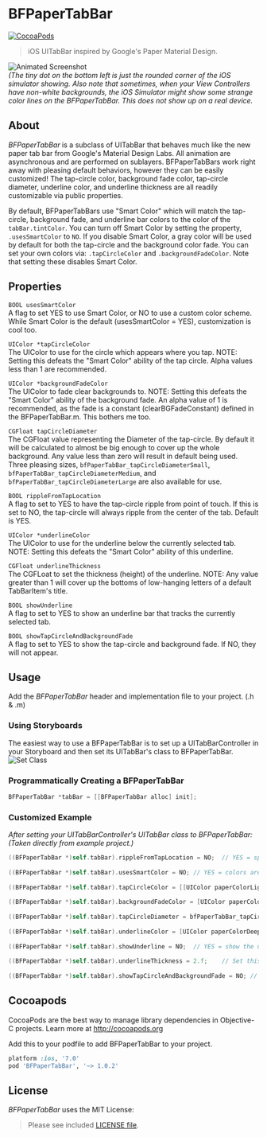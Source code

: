 BFPaperTabBar
=============
[![CocoaPods](https://img.shields.io/cocoapods/v/BFPaperTabBar.svg?style=flat)](https://github.com/bfeher/BFPaperTabBar)

> iOS UITabBar inspired by Google's Paper Material Design.

![Animated Screenshot](https://raw.githubusercontent.com/bfeher/BFPaperTabBar/master/BFPaperTabBarDemoGif.gif "Animated Screenshot")<br />
*(The tiny dot on the bottom left is just the rounded corner of the iOS simulator showing. Also note that sometimes, when your View Controllers have non-white backgrounds, the iOS Simulator might show some strange color lines on the BFPaperTabBar. This does not show up on a real device.*


About
---------
_BFPaperTabBar_ is a subclass of UITabBar that behaves much like the new paper tab bar from Google's Material Design Labs.
All animation are asynchronous and are performed on sublayers.
BFPaperTabBars work right away with pleasing default behaviors, however they can be easily customized! The tap-circle color, background fade color, tap-circle diameter, underline color, and underline thickness are all readily customizable via public properties.

By default, BFPaperTabBars use "Smart Color" which will match the tap-circle, background fade, and underline bar colors to the color of the `tabBar.tintColor`.
You can turn off Smart Color by setting the property, `.usesSmartColor` to `NO`. If you disable Smart Color, a gray color will be used by default for both the tap-circle and the background color fade.
You can set your own colors via: `.tapCircleColor` and `.backgroundFadeColor`. Note that setting these disables Smart Color.

## Properties
`BOOL usesSmartColor` <br />
A flag to set YES to use Smart Color, or NO to use a custom color scheme. While Smart Color is the default (usesSmartColor = YES), customization is cool too.

`UIColor *tapCircleColor` <br />
The UIColor to use for the circle which appears where you tap. NOTE: Setting this defeats the "Smart Color" ability of the tap circle. Alpha values less than 1 are recommended.

`UIColor *backgroundFadeColor` <br />
The UIColor to fade clear backgrounds to. NOTE: Setting this defeats the "Smart Color" ability of the background fade. An alpha value of 1 is recommended, as the fade is a constant (clearBGFadeConstant) defined in the BFPaperTabBar.m. This bothers me too.

`CGFloat tapCircleDiameter` <br />
The CGFloat value representing the Diameter of the tap-circle. By default it will be calculated to almost be big enough to cover up the whole background. Any value less than zero will result in default being used. Three pleasing sizes, `bfPaperTabBar_tapCircleDiameterSmall`, `bfPaperTabBar_tapCircleDiameterMedium`, and `bfPaperTabBar_tapCircleDiameterLarge` are also available for use.

`BOOL rippleFromTapLocation`<br />
A flag to set to YES to have the tap-circle ripple from point of touch. If this is set to NO, the tap-circle will always ripple from the center of the tab. Default is YES.

`UIColor *underlineColor`<br />
The UIColor to use for the underline below the currently selected tab. NOTE: Setting this defeats the "Smart Color" ability of this underline.

`CGFloat underlineThickness` <br />
The CGFLoat to set the thickness (height) of the underline. NOTE: Any value greater than 1 will cover up the bottoms of low-hanging letters of a default TabBarItem's title.

`BOOL showUnderline`<br />
A flag to set to YES to show an underline bar that tracks the currently selected tab.

`BOOL showTapCircleAndBackgroundFade`<br />
A flag to set to YES to show the tap-circle and background fade. If NO, they will not appear.


Usage
---------
Add the _BFPaperTabBar_ header and implementation file to your project. (.h & .m)

### Using Storyboards
The easiest way to use a BFPaperTabBar is to set up a UITabBarController in your Storyboard and then set its UITabBar's class to BFPaperTabBar.
![Set Class](https://raw.githubusercontent.com/bfeher/BFPaperTabBar/master/set-class.png "Set Class")

### Programmatically Creating a BFPaperTabBar
```objective-c
BFPaperTabBar *tabBar = [[BFPaperTabBar alloc] init];
```

### Customized Example
*After setting your UITabBarController's UITabBar class to BFPaperTabBar: (Taken directly from example project.)*<br />
```objective-c
((BFPaperTabBar *)self.tabBar).rippleFromTapLocation = NO;  // YES = spawn tap-circles from tap locaiton. NO = spawn tap-circles from the center of the tab.
    
((BFPaperTabBar *)self.tabBar).usesSmartColor = NO; // YES = colors are chosen from the tabBar.tintColor. NO = colors will be shades of gray.
    
((BFPaperTabBar *)self.tabBar).tapCircleColor = [[UIColor paperColorLightBlue] colorWithAlphaComponent:0.2];    // Set this to customize the tap-circle color.
    
((BFPaperTabBar *)self.tabBar).backgroundFadeColor = [UIColor paperColorGreen800];  // Set this to customize the background fade color.
    
((BFPaperTabBar *)self.tabBar).tapCircleDiameter = bfPaperTabBar_tapCircleDiameterLarge;    // Set this to customize the tap-circle diameter.
    
((BFPaperTabBar *)self.tabBar).underlineColor = [UIColor paperColorDeepPurpleA400]; // Set this to customize the color of the underline which highlights the currently selected tab.
   
((BFPaperTabBar *)self.tabBar).showUnderline = NO;  // YES = show the underline bar, NO = hide the underline bar.
    
((BFPaperTabBar *)self.tabBar).underlineThickness = 2.f;    // Set this to adjust the thickness (height) of the underline bar. Not that any value greater than 1 could cover up parts of the TabBarItem's title.
    
((BFPaperTabBar *)self.tabBar).showTapCircleAndBackgroundFade = NO; // YES = show the tap-circles and add a color fade the background. NO = do not show the tap-circles and background fade.
```

Cocoapods
-------

CocoaPods are the best way to manage library dependencies in Objective-C projects.
Learn more at http://cocoapods.org

Add this to your podfile to add BFPaperTabBar to your project.
```ruby
platform :ios, '7.0'
pod 'BFPaperTabBar', '~> 1.0.2'
```


License
--------
_BFPaperTabBar_ uses the MIT License:

> Please see included [LICENSE file](https://raw.githubusercontent.com/bfeher/BFPaperTabBar/master/LICENSE.md).

